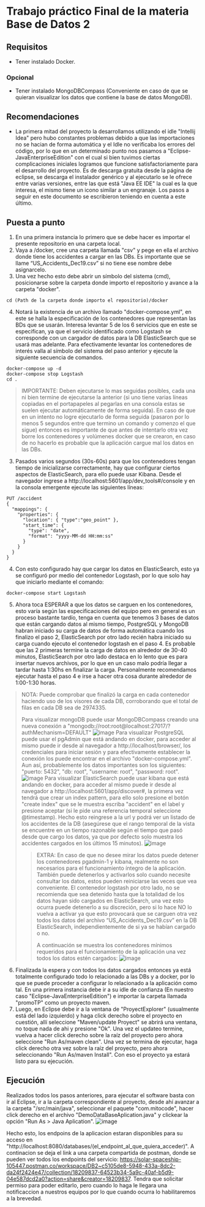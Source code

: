 # Trabajo práctico Final de la materia Base de Datos 2

## Requisitos

- Tener instalado Docker.

### Opcional

- Tener instalado MongoDBCompass (Conveniente en caso de que se quieran visualizar los datos que contiene la base de datos MongoDB).

## Recomendaciones

- La primera mitad del proyecto la desarrollamos utilizando el idle "Intellij Idea" pero hubo constantes problemas debido a que las importaciones no se hacian de forma automática y el Idle no verificaba los errores del código, por lo que en un determinado punto nos pasamos a "Eclipse-JavaEnterpriseEdition" con el cual si bien tuvimos ciertas complicaciones iniciales logramos que funcione satisfactoriamente para el desarrollo del proyecto. Es de descarga gratuita desde la página de eclipse, se descarga el instalador genérico y al ejecutarlo se le ofrece entre varias versiones, entre las que está "Java EE IDE" la cual es la que interesa, el mismo tiene un icono similar a un engranaje. Los pasos a seguir en este documento se escribieron teniendo en cuenta a este último.

## Puesta a punto

1. En una primera instancia lo primero que se debe hacer es importar el presente repositorio en una carpeta local.
2. Vaya a /docker, cree una carpeta llamada "csv" y pege en ella el archivo donde tiene los accidentes a cargar en las DBs. Es importante que se llame “US_Accidents_Dec19.csv” si no tiene ese nombre debe asignarcelo.
3. Una vez hecho esto debe abrir un símbolo del sistema (cmd), posicionarse sobre la carpeta donde importo el repositorio y avance a la carpeta "docker".
```
cd (Path de la carpeta donde importo el repositorio)/docker
```
4. Notará la existencia de un archivo llamado "docker-compose.yml", en este se halla la especificación de los contenedores que representan las BDs que se usarán. Interesa levantar 5 de los 6 servicios que en este se especifican, ya que el servicio identificado como Logstash se corresponde con un cargador de datos para la DB ElasticSearch que se usará mas adelante. 
Para efectivamente levantar los contenedores de interés valla al símbolo del sistema del paso anterior y ejecute la siguiente secuencia de comandos.
```
docker-compose up -d
docker-compose stop Logstash
cd .
```
> IMPORTANTE: Deben ejecutarse lo mas seguidas posibles, cada una ni bien termine de ejecutarse la anterior (si uno tiene varias líneas copiadas en el portapapeles al pegarlas en una consola estas se suelen ejecutar automáticamente de forma seguida). En caso de que en un intento no logre ejecutarlo de forma seguida (pasaron por lo menos 5 segundos entre que termino un comando y comenzo el que sigue) entonces es importante de que antes de intentarlo otra vez borre los contenedores y volúmenes docker que se crearon, en caso de no hacerlo es probable que la aplicación cargue mal los datos en las DBs.
3. Pasados varios segundos (30s-60s) para que los contenedores tengan tiempo de inicializarse correctamente, hay que configurar ciertos aspectos de ElasticSearch, para ello puede usar Kibana. Desde el navegador ingrese a http://localhost:5601/app/dev_tools#/console y en la consola emergente ejecute las siguientes líneas:
```
PUT /accident
{
  "mappings": {
    "properties": {
      "location": { "type":"geo_point" },
      "start_time": {
        "type": "date",
        "format": "yyyy-MM-dd HH:mm:ss"
      }
    }
  }
}
```
4. Con esto configurado hay que cargar los datos en ElasticSearch, esto ya se configuró por medio del contenedor Logstash, por lo que solo hay que iniciarlo mediante el comando:
```
docker-compose start Logstash
```
5. Ahora toca ESPERAR a que los datos se carguen en los contenedores, esto varía según las especificaciones del equipo pero en general es un proceso bastante tardío, tenga en cuenta que tenemos 3 bases de datos que están cargando datos al mismo tiempo, PostgreSQL y MongoDB habran iniciado su carga de datos de forma automática cuando los finalizo el paso 2, ElasticSearch por otro lado recién habra iniciado su carga cuando ejecuto el contenedor logstash en el paso 4. Es probable que las 2 primeras termine la carga de datos en alrededor de 30-40 minutos, ElasticSearch por otro lado destaca en lo lento que es para insertar nuevos archivos, por lo que en un caso malo podría llegar a tardar hasta 1:30hs en finalizar la carga. Personalmente recomendamos ejecutar hasta el paso 4 e irse a hacer otra cosa durante alrededor de 1:00-1:30 horas. 
> NOTA: Puede comprobar que finalizó la carga en cada contenedor haciendo uso de los visores de cada DB, corroborando que el total de filas en cada DB sea de 2974335.
> 
> Para visualizar mongoDB puede usar MongoDBCompass creando una nueva conexión a "mongodb://root:root@localhost:27017/?authMechanism=DEFAULT"
> ![image](https://user-images.githubusercontent.com/64858429/211129278-9b7e6b64-1499-4001-a7d7-29b40d81d1a1.png)
> Para visualizar PostgreSQL puede usar el pgAdmin que está andando en docker, para acceder al mismo puede ir desde al navegador a http://localhost/browser/, los credenciales para iniciar sesión y para efectivamente establecer la conexión los puede encontrar en el archivo "docker-compose.yml". Aun así, probablemente los datos importantes son los siguientes: "puerto: 5432", "db: root", "username: root", "password: root".
> ![image](https://user-images.githubusercontent.com/64858429/211129286-23992c50-233c-4823-b112-69d09c096357.png)
> Para visualizar ElasticSearch puede usar kibana que está andando en docker, para acceder al mismo puede ir desde al navegador a http://localhost:5601/app/discover#, la primera vez tendrá que crear un index pattern, para ello solo presione el botón "create index" que se le muestra escriba "accident" en el label y presione aceptar (si le pide una referencia temporal seleccione @timestamp). Hecho esto reingrese a la url y podrá ver un listado de los accidentes de la DB (asegúrese que el rango temporal de la vista se encuentre en un tiempo razonable según el tiempo que pasó desde que cargo los datos, ya que por defecto solo muestra los accidentes cargados en los últimos 15 minutos).
> ![image](https://user-images.githubusercontent.com/64858429/211129447-3ca4948d-f490-4e27-9140-90f03190232d.png)
>> EXTRA: En caso de que no desee mirar los datos puede detener los contenedores pgadmin-1 y kibana, realmente no son necesarios para el funcionamiento íntegro de la aplicación. También puede detenerlos y activarlos solo cuando necesite consultar los datos, estos pueden reiniciarse las veces que vea conveniente. El contenedor logstash por otro lado, no se recomienda que sea detenido hasta que la totalidad de los datos hayan sido cargados en ElasticSearch, una vez esto ocurra puede detenerlo a su discreción, pero si lo hace NO lo vuelva a activar ya que esto provocará que se carguen otra vez todos los datos del archivo “US_Accidents_Dec19.csv” en la DB ElasticSearch, independientemente de si ya se habían cargado o no. 
>> 
>> A continuación se muestra los contenedores mínimos requeridos para el funcionamiento de la aplicación una vez todos los datos estén cargados:
>> ![image](https://user-images.githubusercontent.com/64858429/211129693-6ddfd2a8-1dd5-4c5d-9ec5-a82634c43a05.png)

6. Finalizada la espera y con todos los datos cargados entonces ya está totalmente configurado todo lo relacionado a las DBs y a docker, por lo que se puede proceder a configurar lo relacionado a la aplicación como tal. En una primera instancia debe ir a su idle de confianza (En nuestro caso "Eclipse-JavaEnterpriseEdition") e importar la carpeta llamada "promoTP" como un proyecto maven.
7. Luego, en Eclipse debe ir a la ventana de "ProyectExplorer" (usualmente está del lado izquierdo) y haga click derecho sobre el proyecto en cuestión, allí seleccione "Maven/update Proyect" se abrirá una ventana, no toque nada de ahi y presione "Ok". Una vez el updateo termine, vuelva a hacer click derecho sobre la raíz del proyecto pero ahora seleccione "Run As/maven clean". Una vez se termina de ejecutar, haga click derecho otra vez sobre la raíz del proyecto, pero ahora seleccionando "Run As/maven Install". Con eso el proyecto ya estará listo para su ejecución.

## Ejecución

Realizados todos los pasos anteriores, para ejecutar el software basta con ir al Eclipse, ir a la carpeta correspondiente al proyecto, desde ahí avanzar a la carpeta "/src/main/java", seleccionar el paquete "com.mitocode", hacer click derecho en el archivo "DemoDataBaseAplication.java" y clickear la opción "Run As > Java Aplication".
![image](https://user-images.githubusercontent.com/64858429/211130091-3f64deed-677a-4ee6-bd89-dde08adf1b6d.png)

Hecho esto, los endpoins de la aplicacion estaran disponibles para su acceso en "http://localhost:8080/databases/(el_endpoint_al_que_quiera_acceder)". A continacion se deja el link a una carpeta compartida de postman, donde se pueden ver todos los endpoints del servicio: https://solar-spaceship-105447.postman.co/workspace/DB2~c5105de8-5948-433a-8dc2-da24f2424e47/collection/18209837-64523b34-5a9c-40af-b5d9-04e587dcd2a0?action=share&creator=18209837. Tendra que solicitar permiso para poder editarlo, pero cuando lo haga le llegara una notificaccion a nuestros equipos por lo que cuando ocurra lo habilitaremos a la brevedad.
